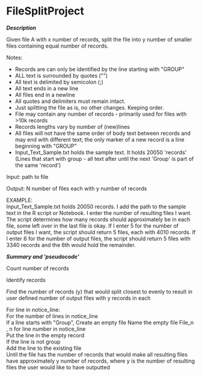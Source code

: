 # FileSplitProject

***Description***

Given file A with x number of records, split the file into y number of smaller files containing equal number of records.	

Notes:	
* Records are can only be identified by the line starting with "GROUP"	
* ALL text is surrounded by quotes ("")	
* All text is delimited by semicolon (;)	
* All text ends in a new line	
* All files end in a newline	
* All quotes and delimiters must remain intact. 	
* Just splitting the file as is, no other changes. Keeping order.	
* File may contain any number of records - primarily used for files with >10k records	
* Records lengths vary by number of (new)lines	
* All files will not have the same order of body text between records and may end with different text; the only marker of a new record is a line beginning with "GROUP"	
* Input_Text_Sample.txt holds the sample text. It holds 20050 'records' (Lines that start with group - all text after until the next 'Group' is part of the same 'record')	

Input: path to file 	

Output: N number of files each with y number of records	
	
EXAMPLE:	
Input_Text_Sample.txt holds 20050 records. I add the path to the sample text in the R script or Notebook. I enter the number of resulting files I want. The script determines how many records should approximately be in each file, some left over in the last file is okay. If I enter 5 for the number of output files I want, the script should return 5 files, each with 4010 records. If I enter 6 for the number of output files, the script should return 5 files with 3340 records and the 6th would hold the remainder.	
	
***Summary and 'pseudocode'***	

Count number of records 	

Identify records 	

Find the number of records (y) that would split closest to evenly to result in user defined number of output files with y records in each 	

For line in notice_line: 	
	For the number of lines in notice_line 	
	If a line starts with "Group", Create an empty file	
	Name the empty file File_n , n for line number in notice_line	
	Put the line in the empty record	
	If the line is not group 	
	Add the line to the existing file	
	Until the file has the number of records that would make all resulting files have approximately y number of records, where y is the number of resulting files the user would like to have outputted	
